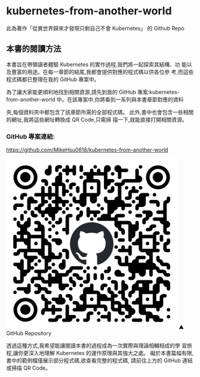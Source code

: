 # kubernetes-from-another-world
 
此為著作「從異世界歸來才發現只剩自己不會 Kubernetes」 的 Github Repo

## 本書的閱讀方法

本書旨在帶領讀者體驗 Kubernetes 的實作過程,我們將一起探索其結構、功
能以及豐富的用途。在每一章節的結尾,我都會提供對應的程式碼以供各位參
考,而這些程式碼都已整理在我的 GitHub 專案中。

為了讓大家能更順利地找到相關資源,請先到我的 GitHub 專案:kubernetes-
from-another-world 中。在該專案中,你將看到一系列與本書章節對應的資料

夾,每個資料夾中都包含了該章節所需的全部程式碼。
此外,書中也會包含一些相關的網址,我將這些網址轉換成 QR Code,只需掃
描一下,就能直接打開相關資源。

### GitHub 專案連結:
https://github.com/MikeHsu0618/kubernetes-from-another-world

![github_qrcode](github_qrcode.png)
▲ GitHub Repository

透過這種方式,我希望能讓閱讀本書的過程成為一次實際與理論相輔相成的學
習旅程,讓你更深入地理解 Kubernetes 的運作原理與其強大之處。
礙於本書篇幅有限,書中的範例檔僅展示部分程式碼,欲查看完整的程式碼,
請前往上方的 GitHub 連結或掃描 QR Code。

